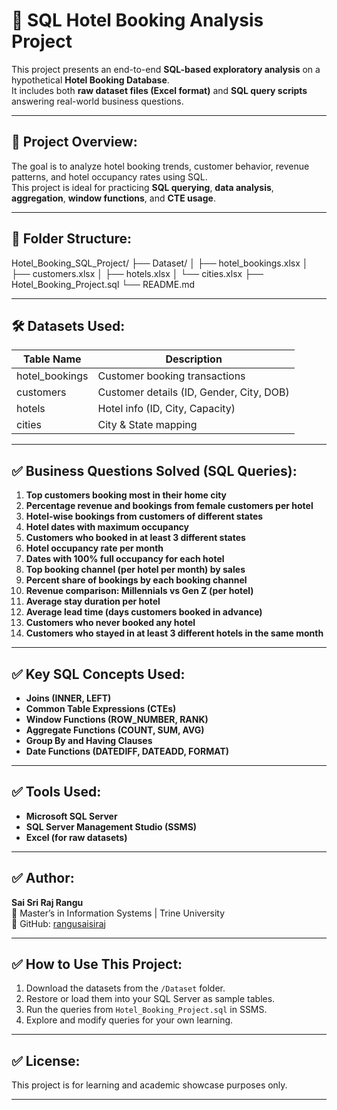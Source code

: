 # 🏨 SQL Hotel Booking Analysis Project

This project presents an end-to-end **SQL-based exploratory analysis** on a hypothetical **Hotel Booking Database**.  
It includes both **raw dataset files (Excel format)** and **SQL query scripts** answering real-world business questions.

---

## 📌 Project Overview:

The goal is to analyze hotel booking trends, customer behavior, revenue patterns, and hotel occupancy rates using SQL.  
This project is ideal for practicing **SQL querying**, **data analysis**, **aggregation**, **window functions**, and **CTE usage**.

---

## 📂 Folder Structure:
Hotel_Booking_SQL_Project/
├── Dataset/
│ ├── hotel_bookings.xlsx
│ ├── customers.xlsx
│ ├── hotels.xlsx
│ └── cities.xlsx
├── Hotel_Booking_Project.sql
└── README.md

---

## 🛠️ Datasets Used:

| Table Name        | Description                           |
|-------------------|---------------------------------------|
| hotel_bookings    | Customer booking transactions         |
| customers         | Customer details (ID, Gender, City, DOB) |
| hotels            | Hotel info (ID, City, Capacity)       |
| cities            | City & State mapping                  |

---

## ✅ Business Questions Solved (SQL Queries):

1. **Top customers booking most in their home city**
2. **Percentage revenue and bookings from female customers per hotel**
3. **Hotel-wise bookings from customers of different states**
4. **Hotel dates with maximum occupancy**
5. **Customers who booked in at least 3 different states**
6. **Hotel occupancy rate per month**
7. **Dates with 100% full occupancy for each hotel**
8. **Top booking channel (per hotel per month) by sales**
9. **Percent share of bookings by each booking channel**
10. **Revenue comparison: Millennials vs Gen Z (per hotel)**
11. **Average stay duration per hotel**
12. **Average lead time (days customers booked in advance)**
13. **Customers who never booked any hotel**
14. **Customers who stayed in at least 3 different hotels in the same month**

---

## ✅ Key SQL Concepts Used:

- **Joins (INNER, LEFT)**
- **Common Table Expressions (CTEs)**
- **Window Functions (ROW_NUMBER, RANK)**
- **Aggregate Functions (COUNT, SUM, AVG)**
- **Group By and Having Clauses**
- **Date Functions (DATEDIFF, DATEADD, FORMAT)**

---

## ✅ Tools Used:

- **Microsoft SQL Server**
- **SQL Server Management Studio (SSMS)**
- **Excel (for raw datasets)**

---

## ✅ Author:

**Sai Sri Raj Rangu**  
📍 Master’s in Information Systems | Trine University  
📧 GitHub: [rangusaisiraj](https://github.com/rangusaisiraj)  

---

## ✅ How to Use This Project:

1. Download the datasets from the `/Dataset` folder.
2. Restore or load them into your SQL Server as sample tables.
3. Run the queries from `Hotel_Booking_Project.sql` in SSMS.
4. Explore and modify queries for your own learning.

---

## ✅ License:

This project is for learning and academic showcase purposes only.

---

